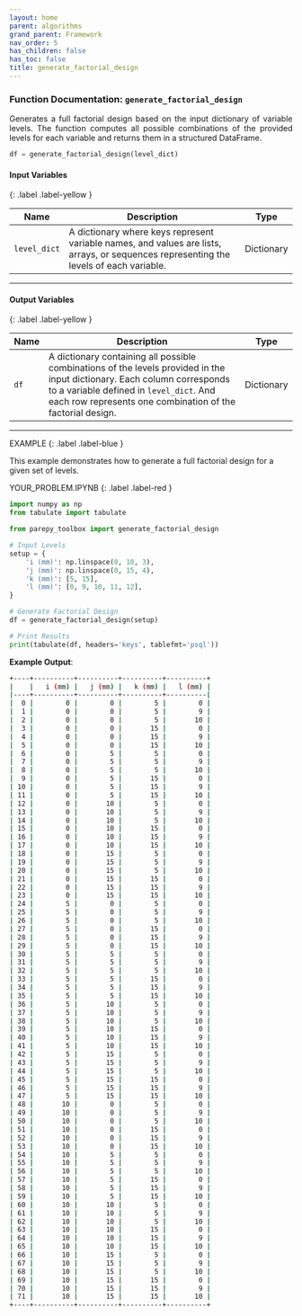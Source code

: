 ```yaml
---
layout: home
parent: algorithms
grand_parent: Framework
nav_order: 5
has_children: false
has_toc: false
title: generate_factorial_design
---
```


<!--Don't delete this script-->
<script src="https://polyfill.io/v3/polyfill.min.js?features=es6"></script>
<script id="MathJax-script" async src="https://cdn.jsdelivr.net/npm/mathjax@3/es5/tex-mml-chtml.js"></script>
<!--Don't delete this script-->

### Function Documentation: `generate_factorial_design`

<p align="justify">
    Generates a full factorial design based on the input dictionary of variable levels. The function computes all possible combinations of the provided levels for each variable and returns them in a structured DataFrame.
</p>

```python
df = generate_factorial_design(level_dict)
```

#### Input Variables
{: .label .label-yellow }

<table style="width:100%">
    <thead>
      <tr>
        <th>Name</th>
        <th>Description</th>
        <th>Type</th>
      </tr>
    </thead>
    <tr>
        <td><code>level_dict</code></td>
        <td>
            A dictionary where keys represent variable names, and values are lists, arrays, or sequences representing the levels of each variable.
        </td>
        <td>Dictionary</td>
    </tr>
</table>

---

#### Output Variables
{: .label .label-yellow }

<table style="width:100%">
   <thead>
     <tr>
       <th>Name</th>
       <th>Description</th>
       <th>Type</th>
     </tr>
   </thead>
   <tr>
       <td><code>df</code></td>
       <td>
           A dictionary containing all possible combinations of the levels provided in the input dictionary. Each column corresponds to a variable defined in <code>level_dict</code>. And each row represents one combination of the factorial design.
       </td>
       <td>Dictionary</td>
   </tr>
</table>

---

EXAMPLE
{: .label .label-blue }

This example demonstrates how to generate a full factorial design for a given set of levels.

YOUR_PROBLEM.IPYNB
{: .label .label-red }

```python
import numpy as np
from tabulate import tabulate

from parepy_toolbox import generate_factorial_design

# Input Levels
setup = {
    'i (mm)': np.linspace(0, 10, 3),
    'j (mm)': np.linspace(0, 15, 4),
    'k (mm)': [5, 15],               
    'l (mm)': [0, 9, 10, 11, 12],
}

# Generate Factorial Design
df = generate_factorial_design(setup)

# Print Results
print(tabulate(df, headers='keys', tablefmt='psql'))
```

**Example Output**:

```bash
+----+----------+----------+----------+----------+
|    |   i (mm) |   j (mm) |   k (mm) |   l (mm) |
|----+----------+----------+----------+----------|
|  0 |        0 |        0 |        5 |        0 |
|  1 |        0 |        0 |        5 |        9 |
|  2 |        0 |        0 |        5 |       10 |
|  3 |        0 |        0 |       15 |        0 |
|  4 |        0 |        0 |       15 |        9 |
|  5 |        0 |        0 |       15 |       10 |
|  6 |        0 |        5 |        5 |        0 |
|  7 |        0 |        5 |        5 |        9 |
|  8 |        0 |        5 |        5 |       10 |
|  9 |        0 |        5 |       15 |        0 |
| 10 |        0 |        5 |       15 |        9 |
| 11 |        0 |        5 |       15 |       10 |
| 12 |        0 |       10 |        5 |        0 |
| 13 |        0 |       10 |        5 |        9 |
| 14 |        0 |       10 |        5 |       10 |
| 15 |        0 |       10 |       15 |        0 |
| 16 |        0 |       10 |       15 |        9 |
| 17 |        0 |       10 |       15 |       10 |
| 18 |        0 |       15 |        5 |        0 |
| 19 |        0 |       15 |        5 |        9 |
| 20 |        0 |       15 |        5 |       10 |
| 21 |        0 |       15 |       15 |        0 |
| 22 |        0 |       15 |       15 |        9 |
| 23 |        0 |       15 |       15 |       10 |
| 24 |        5 |        0 |        5 |        0 |
| 25 |        5 |        0 |        5 |        9 |
| 26 |        5 |        0 |        5 |       10 |
| 27 |        5 |        0 |       15 |        0 |
| 28 |        5 |        0 |       15 |        9 |
| 29 |        5 |        0 |       15 |       10 |
| 30 |        5 |        5 |        5 |        0 |
| 31 |        5 |        5 |        5 |        9 |
| 32 |        5 |        5 |        5 |       10 |
| 33 |        5 |        5 |       15 |        0 |
| 34 |        5 |        5 |       15 |        9 |
| 35 |        5 |        5 |       15 |       10 |
| 36 |        5 |       10 |        5 |        0 |
| 37 |        5 |       10 |        5 |        9 |
| 38 |        5 |       10 |        5 |       10 |
| 39 |        5 |       10 |       15 |        0 |
| 40 |        5 |       10 |       15 |        9 |
| 41 |        5 |       10 |       15 |       10 |
| 42 |        5 |       15 |        5 |        0 |
| 43 |        5 |       15 |        5 |        9 |
| 44 |        5 |       15 |        5 |       10 |
| 45 |        5 |       15 |       15 |        0 |
| 46 |        5 |       15 |       15 |        9 |
| 47 |        5 |       15 |       15 |       10 |
| 48 |       10 |        0 |        5 |        0 |
| 49 |       10 |        0 |        5 |        9 |
| 50 |       10 |        0 |        5 |       10 |
| 51 |       10 |        0 |       15 |        0 |
| 52 |       10 |        0 |       15 |        9 |
| 53 |       10 |        0 |       15 |       10 |
| 54 |       10 |        5 |        5 |        0 |
| 55 |       10 |        5 |        5 |        9 |
| 56 |       10 |        5 |        5 |       10 |
| 57 |       10 |        5 |       15 |        0 |
| 58 |       10 |        5 |       15 |        9 |
| 59 |       10 |        5 |       15 |       10 |
| 60 |       10 |       10 |        5 |        0 |
| 61 |       10 |       10 |        5 |        9 |
| 62 |       10 |       10 |        5 |       10 |
| 63 |       10 |       10 |       15 |        0 |
| 64 |       10 |       10 |       15 |        9 |
| 65 |       10 |       10 |       15 |       10 |
| 66 |       10 |       15 |        5 |        0 |
| 67 |       10 |       15 |        5 |        9 |
| 68 |       10 |       15 |        5 |       10 |
| 69 |       10 |       15 |       15 |        0 |
| 70 |       10 |       15 |       15 |        9 |
| 71 |       10 |       15 |       15 |       10 |
+----+----------+----------+----------+----------+
```
